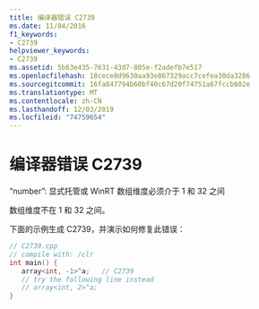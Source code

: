 ```yaml
---
title: 编译器错误 C2739
ms.date: 11/04/2016
f1_keywords:
- C2739
helpviewer_keywords:
- C2739
ms.assetid: 5b63e435-7631-43d7-805e-f2adefb7e517
ms.openlocfilehash: 18cece8d9630aa93e867329acc7cefea30da3286
ms.sourcegitcommit: 16fa847794b60bf40c67d20f74751a67fccb602e
ms.translationtype: MT
ms.contentlocale: zh-CN
ms.lasthandoff: 12/03/2019
ms.locfileid: "74759654"
---
```

# <a name="compiler-error-c2739"></a>编译器错误 C2739

“number”: 显式托管或 WinRT 数组维度必须介于 1 和 32 之间

数组维度不在 1 和 32 之间。

下面的示例生成 C2739，并演示如何修复此错误：

```cpp
// C2739.cpp
// compile with: /clr
int main() {
   array<int, -1>^a;   // C2739
   // try the following line instead
   // array<int, 2>^a;
}
```
